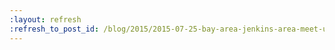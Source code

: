 ```yaml
---
:layout: refresh
:refresh_to_post_id: /blog/2015/2015-07-25-bay-area-jenkins-area-meet-up-is-looking-for-you
---
```

